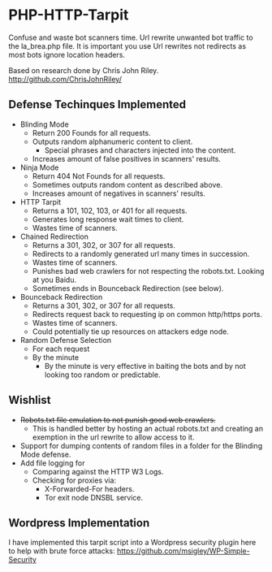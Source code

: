PHP-HTTP-Tarpit
===============

Confuse and waste bot scanners time. 
Url rewrite unwanted bot traffic to the la_brea.php file. It is important you use Url rewrites not redirects as most bots ignore location headers.

Based on research done by Chris John Riley. http://github.com/ChrisJohnRiley/

Defense Techinques Implemented
------------------------------
* Blinding Mode
	* Return 200 Founds for all requests.
	* Outputs random alphanumeric content to client.
		* Special phrases and characters injected into the content.
	* Increases amount of false positives in scanners' results.
* Ninja Mode
	* Return 404 Not Founds for all requests.
	* Sometimes outputs random content as described above.
	* Increases amount of negatives in scanners' results.
* HTTP Tarpit
	* Returns a 101, 102, 103, or 401 for all requests.
	* Generates long response wait times to client.
	* Wastes time of scanners.
* Chained Redirection
	* Returns a 301, 302, or 307 for all requests.
	* Redirects to a randomly generated url many times in succession.
	* Wastes time of scanners.
	* Punishes bad web crawlers for not respecting the robots.txt. Looking at you Baidu.
	* Sometimes ends in Bounceback Redirection (see below).
* Bounceback Redirection
	* Returns a 301, 302, or 307 for all requests.
	* Redirects request back to requesting ip on common http/https ports.
	* Wastes time of scanners.
	* Could potentially tie up resources on attackers edge node.
* Random Defense Selection 
	* For each request
	* By the minute
		* By the minute is very effective in baiting the bots and by not looking too random or predictable.

Wishlist
--------
* ~~Robots.txt file emulation to not punish good web crawlers.~~
	* This is handled better by hosting an actual robots.txt and creating an exemption in the url rewrite to allow access to it.
* Support for dumping contents of random files in a folder for the Blinding Mode defense.
* Add file logging for
	* Comparing against the HTTP W3 Logs.
	* Checking for proxies via:
		* X-Forwarded-For headers.
		* Tor exit node DNSBL service.

Wordpress Implementation
------------------------
I have implemented this tarpit script into a Wordpress security plugin here to help with brute force attacks:
https://github.com/msigley/WP-Simple-Security
